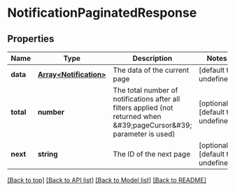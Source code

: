 # NotificationPaginatedResponse

## Properties

|Name | Type | Description | Notes|
|------------ | ------------- | ------------- | -------------|
|**data** | [**Array&lt;Notification&gt;**](Notification.md) | The data of the current page | [default to undefined]|
|**total** | **number** | The total number of notifications after all filters applied (not returned when \&#39;pageCursor\&#39; parameter is used) | [optional] [default to undefined]|
|**next** | **string** | The ID of the next page | [optional] [default to undefined]|




[[Back to top]](#) [[Back to API list]](../../README.md#documentation-for-api-endpoints) [[Back to Model list]](../../README.md#documentation-for-models) [[Back to README]](../../README.md)
